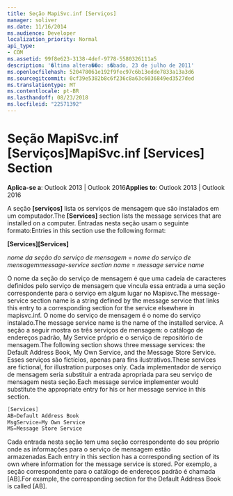 ```yaml
---
title: Seção MapiSvc.inf [Serviços]
manager: soliver
ms.date: 11/16/2014
ms.audience: Developer
localization_priority: Normal
api_type:
- COM
ms.assetid: 99f8e623-3138-4def-9778-5580326111a5
description: '�ltima altera��o: s�bado, 23 de julho de 2011'
ms.openlocfilehash: 520478061e192f9fec97c6b13edde7833a13a3d6
ms.sourcegitcommit: 0cf39e5382b8c6f236c8a63c6036849ed3527ded
ms.translationtype: MT
ms.contentlocale: pt-BR
ms.lasthandoff: 08/23/2018
ms.locfileid: "22571392"
---
```

# <a name="mapisvcinf-services-section"></a><span data-ttu-id="269fc-103">Seção MapiSvc.inf [Serviços]</span><span class="sxs-lookup"><span data-stu-id="269fc-103">MapiSvc.inf [Services] Section</span></span>

  
  
<span data-ttu-id="269fc-104">**Aplica-se a**: Outlook 2013 | Outlook 2016</span><span class="sxs-lookup"><span data-stu-id="269fc-104">**Applies to**: Outlook 2013 | Outlook 2016</span></span> 
  
<span data-ttu-id="269fc-105">A seção **[serviços]** lista os serviços de mensagem que são instalados em um computador.</span><span class="sxs-lookup"><span data-stu-id="269fc-105">The **[Services]** section lists the message services that are installed on a computer.</span></span> <span data-ttu-id="269fc-106">Entradas nesta seção usam o seguinte formato:</span><span class="sxs-lookup"><span data-stu-id="269fc-106">Entries in this section use the following format:</span></span> 
  
 <span data-ttu-id="269fc-107">**[Services]**</span><span class="sxs-lookup"><span data-stu-id="269fc-107">**[Services]**</span></span>
  
 <span data-ttu-id="269fc-108">_nome da seção do serviço de mensagem_ =  _nome do serviço de mensagem_</span><span class="sxs-lookup"><span data-stu-id="269fc-108">_message-service section name_ =  _message service name_</span></span>
  
<span data-ttu-id="269fc-109">O nome da seção do serviço de mensagem é que uma cadeia de caracteres definidos pelo serviço de mensagem que vincula essa entrada a uma seção correspondente para o serviço em algum lugar no Mapisvc.</span><span class="sxs-lookup"><span data-stu-id="269fc-109">The message-service section name is a string defined by the message service that links this entry to a corresponding section for the service elsewhere in mapisvc.inf.</span></span> <span data-ttu-id="269fc-110">O nome do serviço de mensagem é o nome do serviço instalado.</span><span class="sxs-lookup"><span data-stu-id="269fc-110">The message service name is the name of the installed service.</span></span> <span data-ttu-id="269fc-111">A seção a seguir mostra os três serviços de mensagem: o catálogo de endereços padrão, My Service próprio e o serviço de repositório de mensagem.</span><span class="sxs-lookup"><span data-stu-id="269fc-111">The following section shows three message services: the Default Address Book, My Own Service, and the Message Store Service.</span></span> <span data-ttu-id="269fc-112">Esses serviços são fictícios, apenas para fins ilustrativos.</span><span class="sxs-lookup"><span data-stu-id="269fc-112">These services are fictional, for illustration purposes only.</span></span> <span data-ttu-id="269fc-113">Cada implementador de serviço de mensagem seria substituir a entrada apropriada para seu serviço de mensagem nesta seção.</span><span class="sxs-lookup"><span data-stu-id="269fc-113">Each message service implementer would substitute the appropriate entry for his or her message service in this section.</span></span>
  
```cpp
[Services]
AB=Default Address Book
MsgService=My Own Service
MS=Message Store Service

```

<span data-ttu-id="269fc-114">Cada entrada nesta seção tem uma seção correspondente do seu próprio onde as informações para o serviço de mensagem estão armazenadas.</span><span class="sxs-lookup"><span data-stu-id="269fc-114">Each entry in this section has a corresponding section of its own where information for the message service is stored.</span></span> <span data-ttu-id="269fc-115">Por exemplo, a seção correspondente para o catálogo de endereços padrão é chamada [AB].</span><span class="sxs-lookup"><span data-stu-id="269fc-115">For example, the corresponding section for the Default Address Book is called [AB].</span></span>
  

